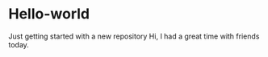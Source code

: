 # Hello-world
Just getting started with a new repository 
Hi, I had a great time with friends today. 
